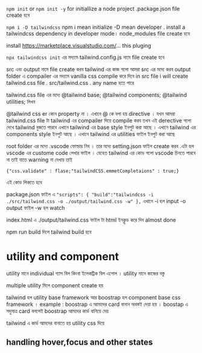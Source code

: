 `npm init` or `npm init -y`
for initiallize a node project .package.json file create হবে

`npm i -D tailwindcss`
npm i mean initialize -D mean developer . install a tailwindcss dependency in developer mode। node_modules file create হবে

install https://marketplace.visualstudio.com/... this pluging

`npx tailwindcss init`
এর মদ্যমে tailwind.config.js নামে file create হবে

src এবং output নামে file create করব
tailwind এর কাজ গলো আমরা src এর মদ্যে করব
output folder এ compailer এর মদ্যমে vanilla css compile করে দিবে
in src file i will create tailwind.css file . src/tailwind.css . any name হতে পারে

tailwind.css file এর মদ্যে
@tailwind base;
@tailwind components;
@tailwind utilities;
লিখব

@tailwind css er কোন property না । এখানে @ কে বলা হয় directive । যখন আমরা tailwind.css file টা tailwind এর compailer দিয়ে compile করব তখন এই derective গলো দেখে tailwind বুজতে পারবে এখানে tailwind এর base style ইনপুট করা আছে । এখানে tailwind এর components style ইনপুট আছে । এখানে tailwind এর utilities ফাইল ইনপুট করা আছে

root folder এর মদ্যে .vscode ফোল্ডার নিব । তার মদ্যে setting.json ফাইল create করব .এটা হল vscode এর custome code লেখার ফাইল । যেহেত tailwind এর কোড গলো vscode চিনতে পারবে না তাই যাতে warning না দেখায় তাই

`{"css.validate" : flase;"tailwindCSS.emmetCompletaions" : true;}`

এই কোড লিকতে হবে

package.json ফাইল এ
`"scripts": {
"build":"tailwindcss -i ./src/tailwind.css -o ./output/tailwind.css -w"
},`
এখানে -i হল input -o output ফাইল -w হল watch

index.html এ ./output/tailwind.css ফাইল টা html ইনক্লুড করে দিব
almost done

npm run build দিলে tailwind build হবে

# utility and component

utility মানে individual গ্যাস বিল কিংবা ইলেকট্রিক বিল এগোল । utility মানে কাজের বস্তু

multiple utility মিলে component create হয়

tailwind হল utility base framework আর boostrap হল component base css framework । example : boostrap এ আমাদের card বানান অবস্তই দেয়া হয় । boostap এ সদুমাত্র card বললেই boostrap আমদের কার্ড বানিয়ে দেয়

tailwind এ কার্ড আমদের বানাতে হয় utility css দিয়ে

## handling hover,focus and other states
